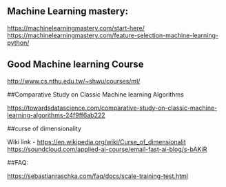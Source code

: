 ## Machine Learning mastery:

https://machinelearningmastery.com/start-here/
https://machinelearningmastery.com/feature-selection-machine-learning-python/

## Good Machine learning Course
http://www.cs.nthu.edu.tw/~shwu/courses/ml/

##Comparative Study on Classic Machine learning Algorithms

https://towardsdatascience.com/comparative-study-on-classic-machine-learning-algorithms-24f9ff6ab222


##curse of dimensionality

Wiki link - https://en.wikipedia.org/wiki/Curse_of_dimensionalit
https://soundcloud.com/applied-ai-course/email-fast-ai-blog/s-bAKiR


##FAQ:

https://sebastianraschka.com/faq/docs/scale-training-test.html
